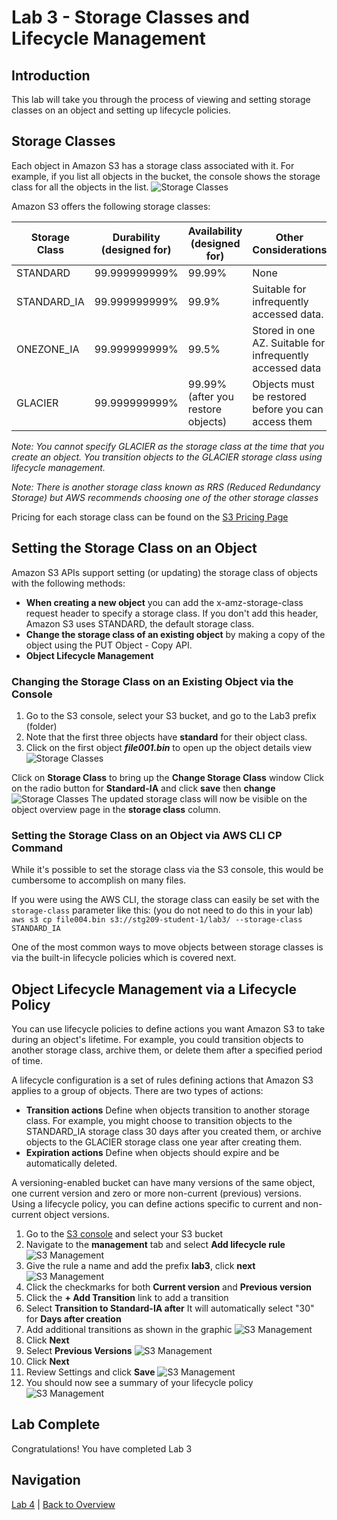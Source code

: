 # Lab 3 - Storage Classes and Lifecycle Management

## Introduction
This lab will take you through the process of viewing and setting storage classes on an object and setting up lifecycle policies.

## Storage Classes
Each object in Amazon S3 has a storage class associated with it. For example, if you list all objects in the bucket, the console shows the storage class for all the objects in the list.
![Storage Classes](../images/3-ObjectStorageClass.png)

Amazon S3 offers the following storage classes:

Storage Class | Durability (designed for) | Availability (designed for) | Other Considerations
------------ | ------------- | ------------ | -------------
STANDARD | 99.999999999% | 99.99% | None
STANDARD_IA | 99.999999999% | 99.9% | Suitable for infrequently accessed data.
ONEZONE_IA | 99.999999999% | 99.5% | Stored in one AZ. Suitable for infrequently accessed data
GLACIER | 99.999999999% | 99.99% (after you restore objects) | Objects must be restored before you can access them

 _Note: You cannot specify GLACIER as the storage class at the time that you create an object. You transition objects to the GLACIER storage class using lifecycle management._ 

 _Note: There is another storage class known as RRS (Reduced Redundancy Storage) but AWS recommends choosing one of the other storage classes_

Pricing for each storage class can be found on the [S3 Pricing Page](https://aws.amazon.com/s3/pricing/)

## Setting the Storage Class on an Object
Amazon S3 APIs support setting (or updating) the storage class of objects with the following methods:

* **When creating a new object** you can add the x-amz-storage-class request header to specify a storage class. If you don't add this header, Amazon S3 uses STANDARD, the default storage class.
* **Change the storage class of an existing object** by making a copy of the object using the PUT Object - Copy API.
* **Object Lifecycle Management**

### Changing the Storage Class on an Existing Object via the Console
1. Go to the S3 console, select your S3 bucket, and go to the Lab3 prefix (folder)
2. Note that the first three objects have **standard** for their object class.
3. Click on the first object _**file001.bin**_ to open up the object details view
![Storage Classes](../images/3-objectdetails.png)

Click on **Storage Class** to bring up the **Change Storage Class** window
Click on the radio button for **Standard-IA** and click **save** then **change**
![Storage Classes](../images/3-changestorageclass.png)
The updated storage class will now be visible on the object overview page in the **storage class** column.

### Setting the Storage Class on an Object via AWS CLI CP Command

While it's possible to set the storage class via the S3 console, this would be cumbersome to accomplish on many files.

If you were using the AWS CLI, the storage class can easily be set with the `storage-class` parameter like this: (you do not need to do this in your lab)
    `aws s3 cp file004.bin s3://stg209-student-1/lab3/ --storage-class STANDARD_IA`

One of the most common ways to move objects between storage classes is via the built-in lifecycle policies which is covered next.

## Object Lifecycle Management via a Lifecycle Policy
You can use lifecycle policies to define actions you want Amazon S3 to take during an object's lifetime. For example, you could transition objects to another storage class, archive them, or delete them after a specified period of time.

A lifecycle configuration is a set of rules defining actions that Amazon S3 applies to a group of objects. There are two types of actions:
 * **Transition actions** Define when objects transition to another storage class. For example, you might choose to transition objects to the STANDARD_IA storage class 30 days after you created them, or archive objects to the GLACIER storage class one year after creating them.
 * **Expiration actions** Define when objects should expire and be automatically deleted.

A versioning-enabled bucket can have many versions of the same object, one current version and zero or more non-current (previous) versions. Using a lifecycle policy, you can define actions specific to current and non-current object versions.

1. Go to the [S3 console](https://s3.console.aws.amazon.com/s3/home?region=us-east-1) and select your S3 bucket
2. Navigate to the **management** tab and select **Add lifecycle rule**
![S3 Management](../images/3b-management.png)
3. Give the rule a name and add the prefix **lab3**, click **next**
![S3 Management](../images/3b-lifecycle-1.png)
4. Click the checkmarks for both **Current version** and **Previous version**
5. Click the **+ Add Transition** link to add a transition
6. Select **Transition to Standard-IA after** It will automatically select "30" for **Days after creation**
7. Add additional transitions as shown in the graphic
![S3 Management](../images/3b-lifecycle-2.png)
8. Click **Next**
9. Select **Previous Versions**
![S3 Management](../images/3b-lifecycle-3.png)
10. Click **Next**
11. Review Settings and click **Save**
![S3 Management](../images/3b-lifecycle-4.png)
12. You should now see a summary of your lifecycle policy
![S3 Management](../images/3b-lifecycle-5.png)


## Lab Complete
Congratulations!  You have completed Lab 3

## Navigation
[Lab 4](../lab4/README.md) | 
[Back to Overview](../README.md)
